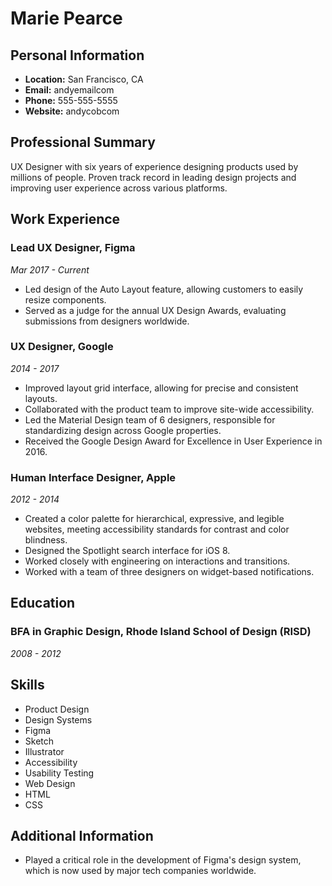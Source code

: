 # Marie Pearce

## Personal Information
- **Location:** San Francisco, CA
- **Email:** andyemailcom
- **Phone:** 555-555-5555
- **Website:** andycobcom

## Professional Summary

UX Designer with six years of experience designing products used by millions of people. Proven track record in leading design projects and improving user experience across various platforms.

## Work Experience

### Lead UX Designer, Figma
*Mar 2017 - Current*
- Led design of the Auto Layout feature, allowing customers to easily resize components.
- Served as a judge for the annual UX Design Awards, evaluating submissions from designers worldwide.

### UX Designer, Google
*2014 - 2017*
- Improved layout grid interface, allowing for precise and consistent layouts.
- Collaborated with the product team to improve site-wide accessibility.
- Led the Material Design team of 6 designers, responsible for standardizing design across Google properties.
- Received the Google Design Award for Excellence in User Experience in 2016.

### Human Interface Designer, Apple
*2012 - 2014*
- Created a color palette for hierarchical, expressive, and legible websites, meeting accessibility standards for contrast and color blindness.
- Designed the Spotlight search interface for iOS 8.
- Worked closely with engineering on interactions and transitions.
- Worked with a team of three designers on widget-based notifications.

## Education

### BFA in Graphic Design, Rhode Island School of Design (RISD)
*2008 - 2012*

## Skills
- Product Design
- Design Systems
- Figma
- Sketch
- Illustrator
- Accessibility
- Usability Testing
- Web Design
- HTML
- CSS

## Additional Information
- Played a critical role in the development of Figma's design system, which is now used by major tech companies worldwide.